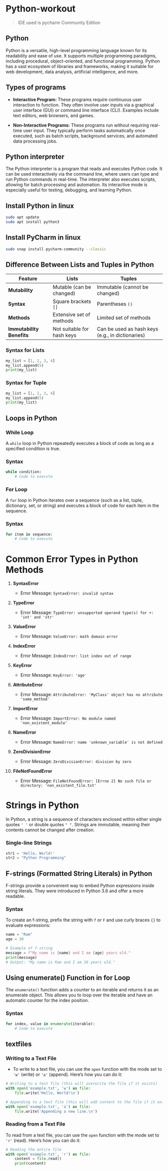# Python-workout

> IDE used is pycharm Community Edition

## Python

Python is a versatile, high-level programming language known for its readability and ease of use. It supports multiple programming paradigms, including procedural, object-oriented, and functional programming. Python has a vast ecosystem of libraries and frameworks, making it suitable for web development, data analysis, artificial intelligence, and more.

## Types of programs

- **Interactive Program:** These programs require continuous user interaction to function. They often involve user inputs via a graphical user interface (GUI) or command line interface (CLI). Examples include text editors, web browsers, and games.

- **Non-Interactive Programs:** These programs run without requiring real-time user input. They typically perform tasks automatically once executed, such as batch scripts, background services, and automated data processing jobs.

## Python interpreter

The Python interpreter is a program that reads and executes Python code. It can be used interactively via the command line, where users can type and run Python commands in real-time. The interpreter also executes scripts, allowing for batch processing and automation. Its interactive mode is especially useful for testing, debugging, and learning Python.

## Install Python in linux

```sh
sudo apt update
sudo apt install python3
```

## Install PyCharm in linux

```sh
sudo snap install pycharm-community --classic
```

## Difference Between Lists and Tuples in Python

| Feature                   | Lists                      | Tuples                                           |
| ------------------------- | -------------------------- | ------------------------------------------------ |
| **Mutability**            | Mutable (can be changed)   | Immutable (cannot be changed)                    |
| **Syntax**                | Square brackets `[]`       | Parentheses `()`                                 |
| **Methods**               | Extensive set of methods   | Limited set of methods                           |
| **Immutability Benefits** | Not suitable for hash keys | Can be used as hash keys (e.g., in dictionaries) |

### Syntax for Lists

```python
my_list = [1, 2, 3, 4]
my_list.append(5)
print(my_list)

```

### Syntax for Tuple

```python
my_list = [1, 2, 3, 4]
my_list.append(5)
print(my_list)

```

## Loops in Python

### While Loop

A `while` loop in Python repeatedly executes a block of code as long as a specified condition is true.

### Syntax

```python
while condition:
    # Code to execute
```

### For Loop

A `for` loop in Python iterates over a sequence (such as a list, tuple, dictionary, set, or string) and executes a block of code for each item in the sequence.

### Syntax

```python
for item in sequence:
    # Code to execute
```

# Common Error Types in Python Methods

1. **SyntaxError**

   - Error Message: `SyntaxError: invalid syntax`

2. **TypeError**

   - Error Message: `TypeError: unsupported operand type(s) for +: 'int' and 'str'`

3. **ValueError**

   - Error Message: `ValueError: math domain error`

4. **IndexError**

   - Error Message: `IndexError: list index out of range`

5. **KeyError**

   - Error Message: `KeyError: 'age'`

6. **AttributeError**

   - Error Message: `AttributeError: 'MyClass' object has no attribute 'some_method'`

7. **ImportError**

   - Error Message: `ImportError: No module named 'non_existent_module'`

8. **NameError**

   - Error Message: `NameError: name 'unknown_variable' is not defined`

9. **ZeroDivisionError**

   - Error Message: `ZeroDivisionError: division by zero`

10. **FileNotFoundError**
    - Error Message: `FileNotFoundError: [Errno 2] No such file or directory: 'non_existent_file.txt'`

# Strings in Python

In Python, a string is a sequence of characters enclosed within either single quotes `' '` or double quotes `" "`. Strings are immutable, meaning their contents cannot be changed after creation.

### Single-line Strings

```python
str1 = 'Hello, World!'
str2 = "Python Programming"
```

## F-strings (Formatted String Literals) in Python

F-strings provide a convenient way to embed Python expressions inside string literals. They were introduced in Python 3.6 and offer a more readable.

### Syntax

To create an f-string, prefix the string with `f` or `F` and use curly braces `{}` to evaluate expressions:

```python
name = "Ram"
age = 30

# Example of f-string
message = f"My name is {name} and I am {age} years old."
print(message)
# Output: "My name is Ram and I am 30 years old."
```

## Using enumerate() Function in for Loop

The `enumerate()` function adds a counter to an iterable and returns it as an enumerate object. This allows you to loop over the iterable and have an automatic counter for the index position.

### Syntax

```python
for index, value in enumerate(iterable):
    # Code to execute
```

## textfiles

### Writing to a Text File

- To write to a text file, you can use the `open` function with the mode set to `'w'` (write) or `'a'` (append). Here’s how you can do it:

```python
# Writing to a text file (this will overwrite the file if it exists)
with open('example.txt', 'w') as file:
    file.write('Hello, World!\n')

# Appending to a text file (this will add content to the file if it exists)
with open('example.txt', 'a') as file:
    file.write('Appending a new line.\n')
```

### Reading from a Text File

 To read from a text file, you can use the `open` function with the mode set to `'r'` (read). Here’s how you can do it:

```python
# Reading the entire file
with open('example.txt', 'r') as file:
    content = file.read()
    print(content)
```
